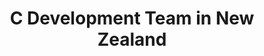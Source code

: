 ---
title: C Development Team in New Zealand
permalink: /landings/locations/new-zealand/developer/c
technology: C
location: New Zealand
---